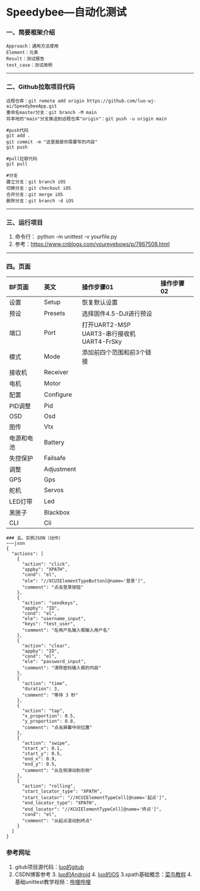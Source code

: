 # Speedybee—自动化测试


### 一、简要框架介绍
```
Approach：通用方法使用
Element：元素
Result：测试报告
test_case：测试用例
```
---
### 二、Github拉取项目代码
```
远程仓库：git remote add origin https://github.com/luo-wj-ai/SpeedybeeApp.git
重命名master分支：git branch -M main
将本地的"main"分支推送到远程仓库"origin"：git push -u origin main

#push代码
git add .
git commit -m "这里面是你需要写的内容"
git push

#pull拉取代码
git pull

#分支
建立分支：git branch iOS
切换分支：git checkout iOS
合并分支：git merge iOS
删除分支：git branch -d iOS
```
---
### 三、运行项目
1. 命令行： python -m unittest -v yourfile.py
2. 参考：https://www.cnblogs.com/youreyebows/p/7867508.html
---
### 四。页面
| BF页面  | 英文         | 操作步骤01                                      | 操作步骤02 |
|:------|:-----------|:--------------------------------------------|:-----------|
| 设置    | Setup      | 恢复默认设置                                      |            |
| 预设    | Presets    | 选择固件4.5-DJI进行预设                             |            |
| 端口    | Port       | 打开UART2-MSP<br/>UART3-串行接收机<br/>UART4-FrSky |            |
| 模式    | Mode       | 添加前四个范围和前3个链接                               |            |
| 接收机   | Receiver   |                                             |            |
| 电机    | Motor      |                                             |            |
| 配置    | Configure  |                                             |            |
| PID调整 | Pid        |                                             |            |
| OSD   | Osd        |                                             |            |
| 图传    | Vtx        |                                             |            |
| 电源和电池 | Battery    |                                             |            |
| 失控保护  | Failsafe   |                                             |            |
| 调整    | Adjustment |                                             |            |
| GPS   | Gps        |                                             |            |
| 舵机    | Servos     |                                             |            |
| LED灯带 | Led        |                                             |            |
| 黑匣子   | Blackbox   |                                             |            |
| CLI   | Cli        |                                             |            |

~~~
### 五。实例JSON（动作）
~~~json
{
  "actions": [
    {
      "action": "click",
      "appby": "XPATH",
      "cond": "el",
      "ele": "//XCUIElementTypeButton[@name='登录']",
      "comment": "点击登录按钮"
    },
    {
      "action": "sendkeys",
      "appby": "ID",
      "cond": "el",
      "ele": "username_input",
      "keys": "test_user",
      "comment": "在用户名输入框输入用户名"
    },
    {
      "action": "clear",
      "appby": "ID",
      "cond": "el",
      "ele": "password_input",
      "comment": "清除密码输入框的内容"
    },
    {
      "action": "time",
      "duration": 3,
      "comment": "等待 3 秒"
    },
    {
      "action": "tap",
      "x_proportion": 0.5,
      "y_proportion": 0.8,
      "comment": "点击屏幕中间位置"
    },
    {
      "action": "swipe",
      "start_x": 0.1,
      "start_y": 0.5,
      "end_x": 0.9,
      "end_y": 0.5,
      "comment": "从左侧滑动到右侧"
    },
    {
      "action": "rolling",
      "start_locator_type": "XPATH",
      "start_locator": "//XCUIElementTypeCell[@name='起点']",
      "end_locator_type": "XPATH",
      "end_locator": "//XCUIElementTypeCell[@name='终点']",
      "cond": "el",
      "comment": "从起点滚动到终点"
    }
  ]
}

~~~
### 参考网址
1. gitub项目源代码：[luo的gitub](https://github.com/luo-wj-ai/SpeedybeeApp)
2. CSDN博客参考
   3. [luo的Android](https://blog.csdn.net/Luoweijie42/article/details/140212378?csdn_share_tail=%7B%22type%22%3A%22blog%22%2C%22rType%22%3A%22article%22%2C%22rId%22%3A%22140212378%22%2C%22source%22%3A%22Luoweijie42%22%7D)
   4. [luo的iOS](https://blog.csdn.net/Luoweijie42/article/details/140344444)
3.xpath基础概念：[菜鸟教程](https://www.runoob.com/xpath/xpath-syntax.html)
4.基础unittest教学视频：[哔哩哔哩](【2023最新UnitTest自动化测试框架和unittest数据驱动实战讲解】https://www.bilibili.com/video/BV1AT41167wv?p=5&vd_source=f1420afe1b941d0191a7f686b3a2f85c)
